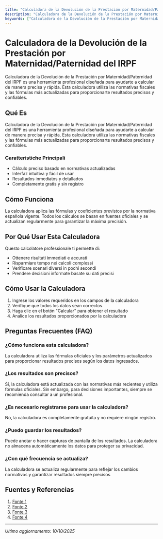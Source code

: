 ```yaml
---
title: "Calculadora de la Devolución de la Prestación por Maternidad/Paternidad del IRPF"
description: "Calculadora de la Devolución de la Prestación por Maternidad/Paternidad del IRPF es una herramienta profesional diseñada para ayudarte a calcular de manera precisa y rápida. Esta calculadora utiliza las normativas fiscales y las fórmulas más actualizadas para proporcionarte resultados precisos y confiables."
keywords: ["Calculadora de la Devolución de la Prestación por Maternidad/Paternidad del IRPF", "calcolatore", "calcolo online"]
---
```


# Calculadora de la Devolución de la Prestación por Maternidad/Paternidad del IRPF

Calculadora de la Devolución de la Prestación por Maternidad/Paternidad del IRPF es una herramienta profesional diseñada para ayudarte a calcular de manera precisa y rápida. Esta calculadora utiliza las normativas fiscales y las fórmulas más actualizadas para proporcionarte resultados precisos y confiables.

## Qué Es

Calculadora de la Devolución de la Prestación por Maternidad/Paternidad del IRPF es una herramienta profesional diseñada para ayudarte a calcular de manera precisa y rápida. Esta calculadora utiliza las normativas fiscales y las fórmulas más actualizadas para proporcionarte resultados precisos y confiables.

### Caratteristiche Principali

- Cálculo preciso basado en normativas actualizadas
- Interfaz intuitiva y fácil de usar
- Resultados inmediatos y detallados
- Completamente gratis y sin registro

## Cómo Funciona

La calculadora aplica las fórmulas y coeficientes previstos por la normativa española vigente. Todos los cálculos se basan en fuentes oficiales y se actualizan regularmente para garantizar la máxima precisión.

## Por Qué Usar Esta Calculadora

Questo calcolatore professionale ti permette di:

- Ottenere risultati immediati e accurati
- Risparmiare tempo nei calcoli complessi
- Verificare scenari diversi in pochi secondi
- Prendere decisioni informate basate su dati precisi

## Cómo Usar la Calculadora

1. Ingrese los valores requeridos en los campos de la calculadora
2. Verifique que todos los datos sean correctos
3. Haga clic en el botón "Calcular" para obtener el resultado
4. Analice los resultados proporcionados por la calculadora

## Preguntas Frecuentes (FAQ)

### ¿Cómo funciona esta calculadora?

La calculadora utiliza las fórmulas oficiales y los parámetros actualizados para proporcionar resultados precisos según los datos ingresados.

### ¿Los resultados son precisos?

Sí, la calculadora está actualizada con las normativas más recientes y utiliza fórmulas oficiales. Sin embargo, para decisiones importantes, siempre se recomienda consultar a un profesional.

### ¿Es necesario registrarse para usar la calculadora?

No, la calculadora es completamente gratuita y no requiere ningún registro.

### ¿Puedo guardar los resultados?

Puede anotar o hacer capturas de pantalla de los resultados. La calculadora no almacena automáticamente los datos para proteger su privacidad.

### ¿Con qué frecuencia se actualiza?

La calculadora se actualiza regularmente para reflejar los cambios normativos y garantizar resultados siempre precisos.

## Fuentes y Referencias

1. [Fonte 1](https://www.bankinter.com/blog/finanzas-personales/solicitar-devolucion-irpf-maternidad-paternidad)
2. [Fonte 2](https://sede.agenciatributaria.gob.es/Sede/ayuda/manuales-videos-folletos/manuales-practicos/irpf-2019/capitulo-2-impuesto-renta-personas-generales/sujecion-irpf-aspectos-materiales/delimitacion-negativa-hecho-imponible-rentas-sujetas/rentas-exentas-articulo-7-ley-irpf/retribuciones-maternidad-paternidad.html)
3. [Fonte 3](https://taxdown.es/irpf/como-calcular-devolucion/)
4. [Fonte 4](https://www.abanteasesores.com/blog/hay-que-incluir-las-prestaciones-de-maternidad-y-paternidad-en-el-irpf/)

---

*Ultimo aggiornamento: 10/10/2025*

